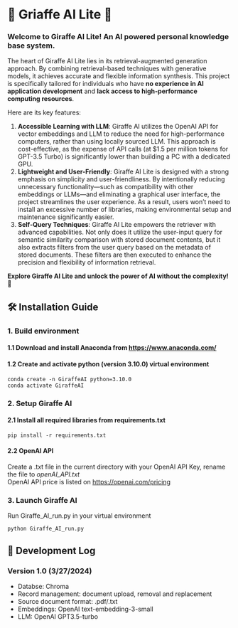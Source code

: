 # 🦒 Griaffe AI Lite 🚀
### Welcome to Giraffe AI Lite! An AI powered personal knowledge base system.<br>
<p>The heart of Giraffe AI Lite lies in its retrieval-augmented generation approach. By combining retrieval-based techniques with generative models, it achieves accurate and flexible information synthesis. This project is specifically tailored for individuals who have <strong>no experience in AI application development</strong> and <strong>lack access to high-performance computing resources</strong>. 
<p>Here are its key features:<br>
<ol>
  <li><strong>Accessible Learning with LLM</strong>: Giraffe AI utilizes the OpenAI API for vector embeddings and LLM to reduce the need for high-performance computers, rather than using locally sourced LLM. This approach is cost-effective, as the expense of API calls (at $1.5 per million tokens for GPT-3.5 Turbo) is significantly lower than building a PC with a dedicated GPU.</li>
  <li><strong>Lightweight and User-Friendly</strong>: Giraffe AI Lite is designed with a strong emphasis on simplicity and user-friendliness. By intentionally reducing unnecessary functionality—such as compatibility with other embeddings or LLMs—and eliminating a graphical user interface, the project streamlines the user experience. As a result, users won’t need to install an excessive number of libraries, making environmental setup and maintenance significantly easier. </li>
  <li><strong>Self-Query Techniques</strong>: Giraffe AI Lite empowers the retriever with advanced capabilities. Not only does it utilize the user-input query for semantic similarity comparison with stored document contents, but it also extracts filters from the user query based on the metadata of stored documents. These filters are then executed to enhance the precision and flexibility of information retrieval.</li>
</ol>
<p><strong>Explore Giraffe AI Lite and unlock the power of AI without the complexity! 🚀</strong>

## 🛠️ Installation Guide
### 1. Build environment
#### 1.1 Download and install Anaconda from https://www.anaconda.com/
#### 1.2 Create and activate python (version 3.10.0) virtual environment
```
conda create -n GiraffeAI python=3.10.0
conda activate GiraffeAI
```
### 2. Setup Giraffe AI
#### 2.1 Install all required libraries from requirements.txt
```
pip install -r requirements.txt
```
#### 2.2 OpenAI API 
Create a .txt file in the current directory with your OpenAI API Key, rename the file to *openAI_API.txt*<br>
OpenAI API price is listed on https://openai.com/pricing

### 3. Launch Giraffe AI
Run Giraffe_AI_run.py in your virtual environment
```
python Giraffe_AI_run.py
```
## 📓 Development Log
### Version 1.0 (3/27/2024)
- Databse: Chroma
- Record management: document upload, removal and replacement
- Source document format: .pdf/.txt
- Embeddings: OpenAI text-embedding-3-small	
- LLM: OpenAI GPT3.5-turbo


